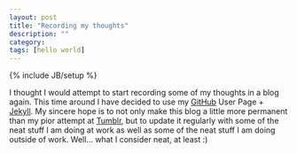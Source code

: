 ```yaml
---
layout: post
title: "Recording my thoughts"
description: ""
category: 
tags: [hello world]
---
```

{% include JB/setup %}

I thought I would attempt to start recording some of my thoughts in a blog
again.  This time around I have decided to use my [GitHub](http://github.com)
User Page + [Jekyll](http://jekyllbootstrap.com/).  My sincere hope is to
not only make this blog a little more permanent than my pior attempt at 
[Tumblr](http://tumblr.com), but to update it regularly with some of the 
neat stuff I am doing at work as well as some of the neat stuff I am doing 
outside of work.  Well... what I consider neat, at least :)
